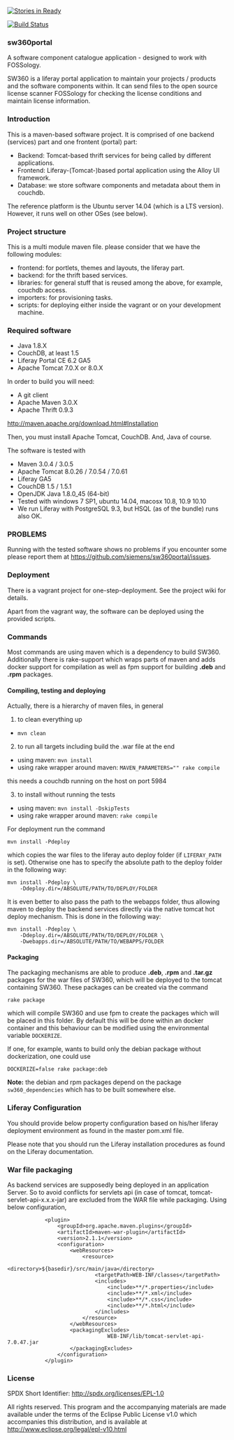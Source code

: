 [![Stories in Ready](https://badge.waffle.io/sw360/sw360portal.png?label=ready&title=Ready)](https://waffle.io/sw360/sw360portal)

[![Build Status](https://travis-ci.org/sw360/sw360portal.svg?branch=master)](https://travis-ci.org/sw360/sw360portal)

### sw360portal

A software component catalogue application - designed to work with FOSSology.

SW360 is a liferay portal application to maintain your projects / products and
the software components within. It can send files to the open source
license scanner FOSSology for checking the license conditions and 
maintain license information.

### Introduction

This is a maven-based software project. It is comprised of one backend (services) part
and one frontent (portal) part:

* Backend: Tomcat-based thrift services for being called by different applications.
* Frontend: Liferay-(Tomcat-)based portal application using the Alloy UI framework.
* Database: we store software components and metadata about them in couchdb.

The reference platform is the Ubuntu server 14.04 (which is a LTS version). However, it
runs well on other OSes (see below).

### Project structure

This is a multi module maven file. please consider that we have the following modules:

* frontend: for portlets, themes and layouts, the liferay part.
* backend: for the thrift based services.
* libraries: for general stuff that is reused among the above, for example, couchdb access.
* importers: for provisioning tasks.
* scripts: for deploying either inside the vagrant or on your development machine.

### Required software

* Java 1.8.X
* CouchDB, at least 1.5
* Liferay Portal CE 6.2 GA5
* Apache Tomcat 7.0.X or 8.0.X

In order to build you will need:

* A git client
* Apache Maven 3.0.X
* Apache Thrift 0.9.3

http://maven.apache.org/download.html#Installation

Then, you must install Apache Tomcat, CouchDB. And, Java of course.

The software is tested with

* Maven 3.0.4 / 3.0.5
* Apache Tomcat 8.0.26 / 7.0.54 / 7.0.61
* Liferay GA5
* CouchDB 1.5 / 1.5.1
* OpenJDK Java 1.8.0_45 (64-bit) 
* Tested with windows 7 SP1, ubuntu 14.04, macosx 10.8, 10.9 10.10
* We run Liferay with PostgreSQL 9.3, but HSQL (as of the bundle) runs also OK.

### PROBLEMS

Running with the tested software shows no problems if you encounter some please report them at https://github.com/siemens/sw360portal/issues.


### Deployment

There is a vagrant project for one-step-deployment. See the project wiki for details.

Apart from the vagrant way, the software can be deployed using the provided scripts.

### Commands
Most commands are using maven which is a dependency to build SW360. Additionally
there is rake-support which wraps parts of maven and adds docker support for
compilation as well as fpm support for building **.deb** and **.rpm** packages.
#### Compiling, testing and deploying

Actually, there is a hierarchy of maven files, in general

1. to clean everything up
  - `mvn clean`

2. to run all targets including build the .war file at the end
  - using maven: `mvn install`
  - using rake wrapper around maven: `MAVEN_PARAMETERS="" rake compile`

  this needs a couchdb running on the host on port 5984

3. to install without running the tests
  - using maven: `mvn install -DskipTests`
  - using rake wrapper around maven: `rake compile`

For deployment run the command
```
mvn install -Pdeploy
```
which copies the war files to the liferay auto deploy folder (if `LIFERAY_PATH` is set).
Otherwise one has to specify the absolute path to the deploy folder in the following way:
```
mvn install -Pdeploy \
    -Ddeploy.dir=/ABSOLUTE/PATH/TO/DEPLOY/FOLDER
```
It is even better to also pass the path to the webapps folder, thus allowing maven to deploy the backend services directly via the native tomcat hot deploy mechanism.
This is done in the following way:
```
mvn install -Pdeploy \
    -Ddeploy.dir=/ABSOLUTE/PATH/TO/DEPLOY/FOLDER \
    -Dwebapps.dir=/ABSOLUTE/PATH/TO/WEBAPPS/FOLDER
```
  
#### Packaging
The packaging mechanisms are able to produce **.deb**, **.rpm** and **.tar.gz**
packages for the war files of SW360, which will be deployed to the tomcat
containing SW360. These packages can be created via the command
```
rake package
```
which will compile SW360 and use fpm to create the packages which will be placed
in this folder.
By default this will be done within an docker container and this behaviour can
be modified using the environmental variable `DOCKERIZE`.

If one, for example, wants to build only the debian package without
dockerization, one could use
```
DOCKERIZE=false rake package:deb
```

**Note:** the debian and rpm packages depend on the package `sw360_dependencies`
which has to be built somewhere else.

### Liferay Configuration

You should provide below property configuration based on his/her liferay deployment
environment as found in the master pom.xml file.

Please note that you should run the Liferay installation procedures as found on the
Liferay documentation.

### War file packaging

As backend services are supposedly being deployed in an application Server.
So to avoid conflicts for servlets api (in case of tomcat, tomcat-servlet-api-x.x.x-jar)
are excluded from the WAR file while packaging. Using below configuration,

```
            <plugin>
				<groupId>org.apache.maven.plugins</groupId>
				<artifactId>maven-war-plugin</artifactId>
				<version>2.1.1</version>
				<configuration>
					<webResources>
						<resource>
							<directory>${basedir}/src/main/java</directory>
							<targetPath>WEB-INF/classes</targetPath>
							<includes>
								<include>**/*.properties</include>
								<include>**/*.xml</include>
								<include>**/*.css</include>
								<include>**/*.html</include>
							</includes>
						</resource>
					</webResources>
					<packagingExcludes>
        					    WEB-INF/lib/tomcat-servlet-api-7.0.47.jar
         		 	</packagingExcludes>
				</configuration>
            </plugin>
```

### License


SPDX Short Identifier: http://spdx.org/licenses/EPL-1.0

All rights reserved. This program and the accompanying materials
are made available under the terms of the Eclipse Public License v1.0
which accompanies this distribution, and is available at
http://www.eclipse.org/legal/epl-v10.html
